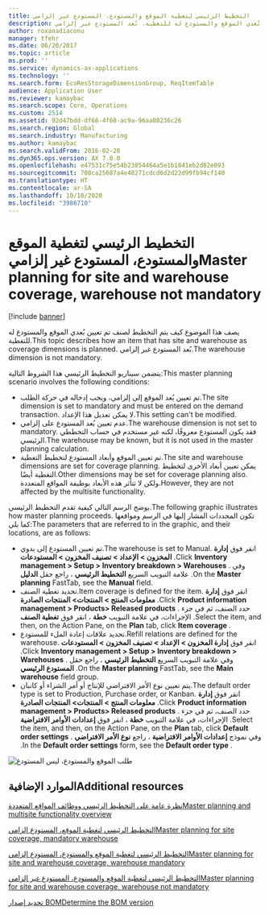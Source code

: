 ```yaml
---
title: التخطيط الرئيسي لتغطية الموقع والمستودع، المستودع غير إلزامي
description: يصف هذا الموضوع كيف يتم التخطيط لصنف تم تعيين بُعدي الموقع والمستودع له للتغطية. بُعد المستودع غير إلزامي.
author: roxanadiaconu
manager: tfehr
ms.date: 06/20/2017
ms.topic: article
ms.prod: ''
ms.service: dynamics-ax-applications
ms.technology: ''
ms.search.form: EcoResStorageDimensionGroup, ReqItemTable
audience: Application User
ms.reviewer: kamaybac
ms.search.scope: Core, Operations
ms.custom: 2514
ms.assetid: 92d47bdd-df68-4f60-ac9a-96aa08236c26
ms.search.region: Global
ms.search.industry: Manufacturing
ms.author: kamaybac
ms.search.validFrom: 2016-02-28
ms.dyn365.ops.version: AX 7.0.0
ms.openlocfilehash: e47531c75e54b23054464a5e1b1841eb2d82e093
ms.sourcegitcommit: 708ca25687a4e48271cdcd6d2d22d99fb94cf140
ms.translationtype: HT
ms.contentlocale: ar-SA
ms.lasthandoff: 10/10/2020
ms.locfileid: "3986710"
---
```

# <a name="master-planning-for-site-and-warehouse-coverage-warehouse-not-mandatory"></a><span data-ttu-id="0e5a3-104">التخطيط الرئيسي لتغطية الموقع والمستودع، المستودع غير إلزامي</span><span class="sxs-lookup"><span data-stu-id="0e5a3-104">Master planning for site and warehouse coverage, warehouse not mandatory</span></span>

[!include [banner](../includes/banner.md)]

<span data-ttu-id="0e5a3-105">يصف هذا الموضوع كيف يتم التخطيط لصنف تم تعيين بُعدي الموقع والمستودع له للتغطية.</span><span class="sxs-lookup"><span data-stu-id="0e5a3-105">This topic describes how an item that has site and warehouse as coverage dimensions is planned.</span></span> <span data-ttu-id="0e5a3-106">بُعد المستودع غير إلزامي.</span><span class="sxs-lookup"><span data-stu-id="0e5a3-106">The warehouse dimension is not mandatory.</span></span>

<span data-ttu-id="0e5a3-107">يتضمن سيناريو التخطيط الرئيسي هذا الشروط التالية:</span><span class="sxs-lookup"><span data-stu-id="0e5a3-107">This master planning scenario involves the following conditions:</span></span>

-   <span data-ttu-id="0e5a3-108">تم تعيين بُعد الموقع إلى إلزامي، ويجب إدخاله في حركة الطلب.</span><span class="sxs-lookup"><span data-stu-id="0e5a3-108">The site dimension is set to mandatory and must be entered on the demand transaction.</span></span> <span data-ttu-id="0e5a3-109">لا يمكن تعديل هذا الإعداد.</span><span class="sxs-lookup"><span data-stu-id="0e5a3-109">This setting can't be modified.</span></span>
-   <span data-ttu-id="0e5a3-110">عدم تعيين بُعد المستودع على إلزامي.</span><span class="sxs-lookup"><span data-stu-id="0e5a3-110">The warehouse dimension is not set to mandatory.</span></span> <span data-ttu-id="0e5a3-111">فقد يكون المستودع معروفًا، لكنه غير مستخدم في حساب التخططي الرئيسي.</span><span class="sxs-lookup"><span data-stu-id="0e5a3-111">The warehouse may be known, but it is not used in the master planning calculation.</span></span>
-   <span data-ttu-id="0e5a3-112">تم تعيين الموقع وأبعاد المستودع لتخطيط التغطية.</span><span class="sxs-lookup"><span data-stu-id="0e5a3-112">The site and warehouse dimensions are set for coverage planning.</span></span> <span data-ttu-id="0e5a3-113">يمكن تعيين أبعاد الأخرى لتخطيط التغطية أيضًا.</span><span class="sxs-lookup"><span data-stu-id="0e5a3-113">Other dimensions may be set for coverage planning also.</span></span> <span data-ttu-id="0e5a3-114">ولكن لا تتأثر هذه الأبعاد بوظيفة المواقع المتعددة.</span><span class="sxs-lookup"><span data-stu-id="0e5a3-114">However, they are not affected by the multisite functionality.</span></span>

<span data-ttu-id="0e5a3-115">يوضح الرسم التالي كيفية تقدم التخطيط الرئيسي.</span><span class="sxs-lookup"><span data-stu-id="0e5a3-115">The following graphic illustrates how master planning proceeds.</span></span> <span data-ttu-id="0e5a3-116">تكون المحددات المشار إليها في الرسم ومواقعها كما يلي:</span><span class="sxs-lookup"><span data-stu-id="0e5a3-116">The parameters that are referred to in the graphic, and their locations, are as follows:</span></span>
-   <span data-ttu-id="0e5a3-117">تم تعيين المستودع إلى يدوي.</span><span class="sxs-lookup"><span data-stu-id="0e5a3-117">The warehouse is set to Manual.</span></span> <span data-ttu-id="0e5a3-118">انقر فوق **إدارة المخزون &gt; الإعداد &gt; تصنيف المخزون &gt; المستودعات** .</span><span class="sxs-lookup"><span data-stu-id="0e5a3-118">Click **Inventory management &gt; Setup &gt; Inventory breakdown &gt; Warehouses** .</span></span> <span data-ttu-id="0e5a3-119">وفي علامة التبويب السريع **التخطيط الرئيسي** ، راجع حقل **الدليل** .</span><span class="sxs-lookup"><span data-stu-id="0e5a3-119">On the **Master planning** FastTab, see the **Manual** field.</span></span>
-   <span data-ttu-id="0e5a3-120">تحديد تغطية الصنف.</span><span class="sxs-lookup"><span data-stu-id="0e5a3-120">Item coverage is defined for the item.</span></span> <span data-ttu-id="0e5a3-121">انقر فوق **إدارة معلومات المنتج &gt; المنتجات&gt; المنتجات الصادرة** .</span><span class="sxs-lookup"><span data-stu-id="0e5a3-121">Click **Product information management &gt; Products&gt; Released products** .</span></span> <span data-ttu-id="0e5a3-122">حدد الصنف، ثم في جزء الإجراءات، في علامة التبويب **خطة** ، انقر فوق **تغطية الصنف** .</span><span class="sxs-lookup"><span data-stu-id="0e5a3-122">Select the item, and then, on the Action Pane, on the **Plan** tab, click **Item coverage** .</span></span>
-   <span data-ttu-id="0e5a3-123">تحديد علاقات إعادة الملء للمستودع.</span><span class="sxs-lookup"><span data-stu-id="0e5a3-123">Refill relations are defined for the warehouse.</span></span> <span data-ttu-id="0e5a3-124">انقر فوق **إدارة المخزون &gt; الإعداد &gt; تصنيف المخزون &gt; المستودعات** .</span><span class="sxs-lookup"><span data-stu-id="0e5a3-124">Click **Inventory management &gt; Setup &gt; Inventory breakdown &gt; Warehouses** .</span></span> <span data-ttu-id="0e5a3-125">وفي علامة التبويب السريع **التخطيط الرئيسي** ، راجع حقل **المستودع الرئيسي** .</span><span class="sxs-lookup"><span data-stu-id="0e5a3-125">On the **Master planning** FastTab, see the **Main warehouse** field group.</span></span>
-   <span data-ttu-id="0e5a3-126">يتم تعيين نوع الأمر الافتراضي للإنتاج أو أمر الشراء أو كانبان.</span><span class="sxs-lookup"><span data-stu-id="0e5a3-126">The default order type is set to Production, Purchase order, or Kanban.</span></span> <span data-ttu-id="0e5a3-127">انقر فوق **إدارة معلومات المنتج &gt; المنتجات&gt; المنتجات الصادرة** .</span><span class="sxs-lookup"><span data-stu-id="0e5a3-127">Click **Product information management &gt; Products&gt; Released products** .</span></span> <span data-ttu-id="0e5a3-128">حدد الصنف، ثم في جزء الإجراءات، في علامة التبويب **خطة** ، انقر فوق **إعدادات الأوامر الافتراضية** .</span><span class="sxs-lookup"><span data-stu-id="0e5a3-128">Select the item, and then, on the Action Pane, on the **Plan** tab, click **Default order settings** .</span></span> <span data-ttu-id="0e5a3-129">وفي نموذج **إعدادات الأوامر الافتراضية** ، راجع **نوع الأمر الافتراضي** .</span><span class="sxs-lookup"><span data-stu-id="0e5a3-129">In the **Default order settings** form, see the **Default order type** .</span></span>

![طلب الموقع والمستودع، ليس المستودع](./media/multisitedemandexplosionscenarioforsiteandwarehousecoveragewarehousenotmandatory.jpg)



<a name="additional-resources"></a><span data-ttu-id="0e5a3-131">الموارد الإضافية</span><span class="sxs-lookup"><span data-stu-id="0e5a3-131">Additional resources</span></span>
--------

[<span data-ttu-id="0e5a3-132">نظرة عامة على التخطيط الرئيسي ووظائف المواقع المتعددة</span><span class="sxs-lookup"><span data-stu-id="0e5a3-132">Master planning and multisite functionality overview</span></span>](master-plan-multisite-functionality.md)

[<span data-ttu-id="0e5a3-133">التخطيط الرئيسي لتغطية الموقع، المستودع إلزامي</span><span class="sxs-lookup"><span data-stu-id="0e5a3-133">Master planning for site coverage, mandatory warehouse</span></span>](master-plan-site-warehouse-coverage-warehouse-mandatory.md)

[<span data-ttu-id="0e5a3-134">التخطيط الرئيسي لتغطية الموقع والمستودع، المستودع إلزامي</span><span class="sxs-lookup"><span data-stu-id="0e5a3-134">Master planning for site and warehouse coverage, warehouse mandatory</span></span>](master-plan-site-coverage-warehouse-mandatory.md)

[<span data-ttu-id="0e5a3-135">التخطيط الرئيسي لتغطية الموقع والمستودع، المستودع غير إلزامي</span><span class="sxs-lookup"><span data-stu-id="0e5a3-135">Master planning for site and warehouse coverage, warehouse not mandatory</span></span>](master-plan-site-coverage-warehouse-not-mandatory.md)

[<span data-ttu-id="0e5a3-136">تحديد إصدار BOM</span><span class="sxs-lookup"><span data-stu-id="0e5a3-136">Determine the BOM version</span></span>](master-plan-bom-version-determined.md)



